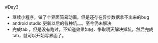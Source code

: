 #Day3* 继续小程序，做了个界面简易动画，但是还存在异步数据拿不出来的bug* android studio 更新以后的各种坑。。。至今仍未解决* 完成tab ，但是没有跑过，不知道效果如何，争取明天解决掉坑，然后完成tab，就可以开始写界面了。